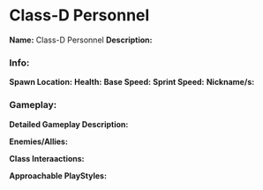 # Class-D Personnel

**Name:** Class-D Personnel
**Description:**

### Info:

**Spawn Location:** 
**Health:** 
**Base Speed:** 
**Sprint Speed:** 
**Nickname/s:**

### Gameplay:

**Detailed Gameplay Description:**

**Enemies/Allies:**

**Class Interaactions:**

**Approachable PlayStyles:**